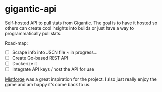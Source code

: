 # gigantic-api

Self-hosted API to pull stats from Gigantic. The goal is to have it hosted so others can create cool insights into builds or just have a way to programmatically pull stats.

Road-map:
- [ ] Scrape info into JSON file ~ in progress...
- [ ] Create Go-based REST API
- [ ] Dockerize it
- [ ] Integrate API keys / host the API for use

[Mistforge](https://mistforge.net/en-US/news) was a great inspiration for the project. I also just really enjoy the game and am happy it's come back to us.
